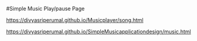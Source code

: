 #Simple Music Play/pause Page

https://divyasriperumal.github.io/Musicplayer/song.html

https://divyasriperumal.github.io/SimpleMusicapplicationdesign/music.html
